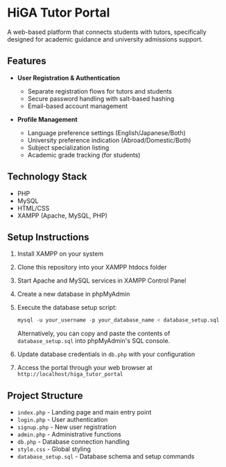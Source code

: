 # HiGA Tutor Portal

A web-based platform that connects students with tutors, specifically designed for academic guidance and university admissions support.

## Features

- **User Registration & Authentication**

  - Separate registration flows for tutors and students
  - Secure password handling with salt-based hashing
  - Email-based account management

- **Profile Management**
  - Language preference settings (English/Japanese/Both)
  - University preference indication (Abroad/Domestic/Both)
  - Subject specialization listing
  - Academic grade tracking (for students)

## Technology Stack

- PHP
- MySQL
- HTML/CSS
- XAMPP (Apache, MySQL, PHP)

## Setup Instructions

1. Install XAMPP on your system
2. Clone this repository into your XAMPP htdocs folder
3. Start Apache and MySQL services in XAMPP Control Panel
4. Create a new database in phpMyAdmin
5. Execute the database setup script:

   ```sql
   mysql -u your_username -p your_database_name < database_setup.sql
   ```

   Alternatively, you can copy and paste the contents of `database_setup.sql` into phpMyAdmin's SQL console.

6. Update database credentials in `db.php` with your configuration
7. Access the portal through your web browser at `http://localhost/higa_tutor_portal`

## Project Structure

- `index.php` - Landing page and main entry point
- `login.php` - User authentication
- `signup.php` - New user registration
- `admin.php` - Administrative functions
- `db.php` - Database connection handling
- `style.css` - Global styling
- `database_setup.sql` - Database schema and setup commands
